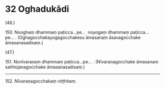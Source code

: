 # 32 Oghadukādi

(46.)

150\. Nooghaṃ dhammaṃ paṭicca…pe…  noyogaṃ dhammaṃ paṭicca…pe… . (Oghagocchakayogagocchakesu āmasanaṃ āsavagocchake āmasanasadisaṃ.)

(47.)

151\. Nonīvaraṇaṃ dhammaṃ paṭicca…pe… . (Nīvaraṇagocchake āmasanaṃ saññojanagocchake āmasanasadisaṃ.)

---

152\. Nīvaraṇagocchakaṃ niṭṭhitaṃ.
